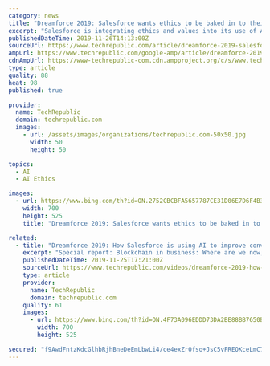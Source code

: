 ```yaml
---
category: news
title: "Dreamforce 2019: Salesforce wants ethics to be baked in to their business"
excerpt: "Salesforce is integrating ethics and values into its use of AI, day-to-day decision making processes, and to connect with customers. At Dreamforce 2019 in San Francisco, TechRepublic's Bill Detwiler spoke with Salesforce Chief Ethical and Humane Use Officer Paula Goldman and Salesforce Architect of Ethical AI Kathy Baxter about the methods ..."
publishedDateTime: 2019-11-26T14:13:00Z
sourceUrl: https://www.techrepublic.com/article/dreamforce-2019-salesforce-wants-ethics-to-be-baked-in-to-their-business/
ampUrl: https://www.techrepublic.com/google-amp/article/dreamforce-2019-salesforce-wants-ethics-to-be-baked-in-to-their-business/
cdnAmpUrl: https://www-techrepublic-com.cdn.ampproject.org/c/s/www.techrepublic.com/google-amp/article/dreamforce-2019-salesforce-wants-ethics-to-be-baked-in-to-their-business/
type: article
quality: 88
heat: 98
published: true

provider:
  name: TechRepublic
  domain: techrepublic.com
  images:
    - url: /assets/images/organizations/techrepublic.com-50x50.jpg
      width: 50
      height: 50

topics:
  - AI
  - AI Ethics

images:
  - url: https://www.bing.com/th?id=ON.2752CBCBFA5657787CE31D06E7D6F4B3
    width: 700
    height: 525
    title: "Dreamforce 2019: Salesforce wants ethics to be baked in to their business"

related:
  - title: "Dreamforce 2019: How Salesforce is using AI to improve conversion rates and boost sales"
    excerpt: "Special report: Blockchain in business: Where are we now, and predictions for the next decade Microsoft Ignite 2019: Azure Arc, HoloLens 2, Edge, Quantum and Teams Year-round IT budget template Digital Transformation ebook: Guide to becoming a digital transformation champion"
    publishedDateTime: 2019-11-25T17:21:00Z
    sourceUrl: https://www.techrepublic.com/videos/dreamforce-2019-how-salesforce-is-using-ai-to-improve-conversion-rates-and-boost-sales/
    type: article
    provider:
      name: TechRepublic
      domain: techrepublic.com
    quality: 61
    images:
      - url: https://www.bing.com/th?id=ON.4F73A096EDDD73DA2BE88BB7650B99E9
        width: 700
        height: 525

secured: "f9AwdFntzKdcGlhbRjhBneDeEmLbwLi4/ce4exZr0fso+JsC5vFREOKceLmC7Q72Kh7u2OGnem88BZ7HeXqaDPbT8MIwbYyBxbVai714BRmrVHG+Y0G/SLXmQLaK2ExoMwbZrqqhIpd6D7kFhhRWXo2BnnXbwDFoK/A73vL8Ro6acZlqe7htOmLX/uGBlYf2zC7Vdy7S3jFb7cMxyro1vichfQ5j22n6pK3jkEZ/et1De17ux4nAkHONcvB1BBgUDRgLbiyju0MTZtAeEvMv6A==;ykaHmatUQ+9AXIAhbMr1Ng=="
---
```


